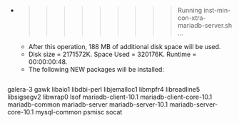 * >>>>>>>>> Running inst-min-con-xtra-mariadb-server.sh ...
  * After this operation, 188 MB of additional disk space will be used.
  * Disk size = 2171572K. Space Used = 320176K. Runtime = 00:00:00:48.
  * The following NEW packages will be installed:
  ```bash
galera-3 gawk libaio1 libdbi-perl libjemalloc1
libmpfr4 libreadline5 libsigsegv2 libwrap0 lsof
mariadb-client-10.1 mariadb-client-core-10.1 mariadb-common mariadb-server mariadb-server-10.1
mariadb-server-core-10.1 mysql-common psmisc socat
  ```
